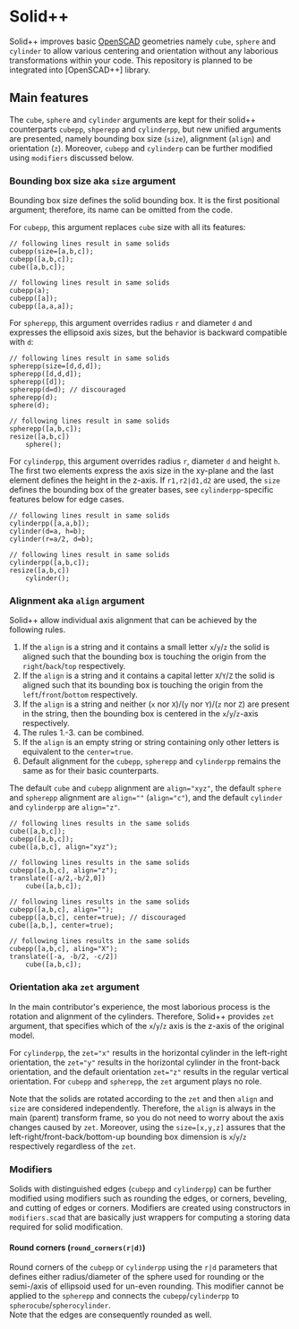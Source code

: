 # Solid++

Solid++ improves basic [OpenSCAD](https://openscad.org/) geometries namely `cube`, `sphere` and `cylinder` to allow various centering and orientation without any laborious transformations within your code.
This repository is planned to be integrated into [OpenSCAD++] library.

## Main features

The `cube`, `sphere` and `cylinder` arguments are kept for their solid++ counterparts `cubepp`, `shperepp` and `cylinderpp`, but new unified arguments are presented, namely bounding box size (`size`), alignment (`align`) and orientation (`z`).
Moreover, `cubepp` and `cylinderp` can be further modified using `modifiers` discussed below.

### Bounding box size aka `size` argument

Bounding box size defines the solid bounding box.
It is the first positional argument; therefore, its name can be omitted from the code.

For `cubepp`, this argument replaces `cube` size with all its features:

```openscad
// following lines result in same solids
cubepp(size=[a,b,c]);
cubepp([a,b,c]);
cube([a,b,c]);

// following lines result in same solids
cubepp(a);
cubepp([a]);
cubepp([a,a,a]);
```

For `spherepp`, this argument overrides radius `r` and diameter `d` and expresses the ellipsoid axis sizes, but the behavior is backward compatible with `d`:

```openscad
// following lines result in same solids
spherepp(size=[d,d,d]);
spherepp([d,d,d]);
spherepp([d]);
spherepp(d=d); // discouraged
spherepp(d);
sphere(d);

// following lines result in same solids
spherepp([a,b,c]);
resize([a,b,c])
    sphere();
```

For `cylinderpp`, this argument overrides radius `r`, diameter `d` and height `h`. The first two elements express the axis size in the xy-plane and the last element defines the height in the z-axis.
If `r1,r2|d1,d2` are used, the `size` defines the bounding box of the greater bases, see `cylinderpp`-specific features below for edge cases.

```openscad
// following lines result in same solids
cylinderpp([a,a,b]);
cylinder(d=a, h=b);
cylinder(r=a/2, d=b);

// following lines result in same solids
cylinderpp([a,b,c]);
resize([a,b,c])
    cylinder();
```

### Alignment aka `align` argument

Solid++ allow individual axis alignment that can be achieved by the following rules.

1. If the `align` is a string and it contains a small letter `x`/`y`/`z` the solid is aligned such that the bounding box is touching the origin from the `right`/`back`/`top` respectively.
2. If the `align` is a string and it contains a capital letter `X`/`Y`/`Z` the solid is aligned such that its bounding box is touching the origin from the `left`/`front`/`bottom` respectively.
3. If the `align` is a string and neither (`x` nor `X`)/(`y` nor `Y`)/(`z` nor `Z`) are present in the string, then the bounding box is centered in the `x`/`y`/`z`-axis respectively.
4. The rules 1.-3. can be combined.
5. If the `align` is an empty string or string containing only other letters is equivalent to the `center=true`.
6. Default alignment for the `cubepp`, `spherepp` and `cylinderpp` remains the same as for their basic counterparts.

The default `cube` and `cubepp` alignment are `align="xyz"`, the default `sphere` and `spherepp` alignment are `align=""` (`align="c"`), and the default `cylinder` and `cylinderpp` are `align="z"`.

```openscad
// following lines results in the same solids
cube([a,b,c]);
cubepp([a,b,c]);
cube([a,b,c], align="xyz");

// following lines results in the same solids
cubepp([a,b,c], align="z");
translate([-a/2,-b/2,0])
    cube([a,b,c]);

// following lines results in the same solids
cubepp([a,b,c], align="");
cubepp([a,b,c], center=true); // discouraged
cube([a,b,], center=true);

// following lines results in the same solids
cubepp([a,b,c], aling="X");
translate([-a, -b/2, -c/2])
    cube([a,b,c]);
```

### Orientation aka `zet` argument

In the main contributor's experience, the most laborious process is the rotation and alignment of the cylinders.
Therefore, Solid++ provides `zet` argument, that specifies which of the `x`/`y`/`z` axis is the z-axis of the original model. 

For `cylinderpp`, the `zet="x"` results in the horizontal cylinder in the left-right orientation, the `zet="y"` results in the horizontal cylinder in the front-back orientation, and the default orientation `zet="z"` results in the regular vertical orientation.
For `cubepp` and `spherepp`, the `zet` argument plays no role.

Note that the solids are rotated according to the `zet` and then `align` and `size` are considered independently. Therefore, the `align` is always in the main (parent) transform frame, so you do not need to worry about the axis changes caused by `zet`. Moreover, using the `size=[x,y,z]` assures that the left-right/front-back/bottom-up bounding box dimension is `x`/`y`/`z` respectively regardless of the `zet`.

### Modifiers

Solids with distinguished edges (`cubepp` and `cylinderpp`) can be further modified using modifiers such as rounding the edges, or corners, beveling, and cutting of edges or corners.
Modifiers are created using constructors in `modifiers.scad` that are basically just wrappers for computing a storing data required for solid modification.

#### Round corners (`round_corners(r|d)`)

Round corners of the `cubepp` or `cylinderpp` using the `r|d` parameters that defines either radius/diameter of the sphere used for rounding or the semi-/axis of ellipsoid used for un-even rounding.
This modifier cannot be applied to the `spherepp` and connects the `cubepp`/`cylinderpp` to `spherocube`/`spherocylinder`.  
Note that the edges are consequently rounded as well.
